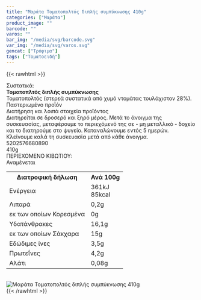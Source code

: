 ```yaml
---
title: "Μαράτα Τοματοπολτός διπλής συμπύκνωσης 410g"
categories: ["Μαράτα"]
product_image: ""
barcode: ""
varos: ""
bar_img: "/media/svg/barcode.svg"
var_img: "/media/svg/varos.svg"
gencat: ["Τρόφιμα"]
tags: ["Τοματοειδή"]
---
```

{{< rawhtml >}}

<div class="sload360"><div class="product"><div id="sistatika">Συστατικά:</div><div class="alltext"><b>Τοματοπλτός διπλής συμπύκνωσης</b><br>Τοματοπολτός (στερεά συστατικά από χυμό ντομάτας τουλάχιστον 28%).<br>Παστεριωμένο προϊόν</div><div id="loipa">Διατήρηση και λοιπά στοιχεία προϊόντος</div><div class="alltext">Διατηρείται σε δροσερό και ξηρό μέρος. Μετά το άνοιγμα της συσκευασίας, μεταφέρουμε το περιεχόμενό της σε - μη μεταλλικό - δοχείο και το διατηρούμε στο ψυγείο. Καταναλώνουμε εντός 5 ημερών. Κλείνουμε καλά τη συσκευασία μετά από κάθε άνοιγμα.</div><div id="barcode"><div id="barimage1"></div><span id="bartext">5202576680890</span></div><div id="varos"><div id="varosimage1"></div><span id="varostext">410g</span></div><div id="kivotio">ΠΕΡΙΕΧΟΜΕΝΟ ΚΙΒΩΤΙΟΥ:<br>Αναμένεται</div><div class="tabout"><table id="diatable"><tbody><tr><th>Διατροφική δήλωση</th><th>Ανά 100g</th></tr><tr><td class="texr2">Ενέργεια</td><td class="texr">361kJ<br>85kcal</td></tr><tr><td class="texr2">Λιπαρά</td><td class="texr">0,2g</td></tr><tr><td class="gray">εκ των οποίων Κορεσµένα</td><td class="gray2">0g</td></tr><tr><td class="texr2">Yδατάνθρακες</td><td class="texr">16,1g</td></tr><tr><td class="gray">εκ των οποίων Σάκχαρα</td><td class="gray2">15g</td></tr><tr><td class="texr2">Eδώδιμες ίνες</td><td class="texr">3,5g</td></tr><tr><td class="texr2">Πρωτεΐνες</td><td class="texr">4,2g</td></tr><tr><td class="texr2">Αλάτι</td><td class="texr">0,08g</td></tr></tbody></table></div><br><div class="pimg"><img alt="Μαράτα Τοματοπολτός διπλής συμπύκνωσης 410g" title="Μαράτα Τοματοπολτός διπλής συμπύκνωσης 410g" src="/media/images/marata-tomatopoltos-diplhs-sympyknwshs-410g.jpg"></div></div></div>
{{< /rawhtml >}}


